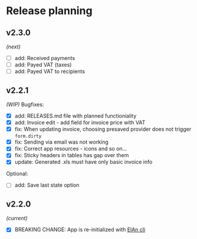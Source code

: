 # Release planning

## v2.3.0
*(next)*
- [ ] add: Received payments
- [ ] add: Payed VAT (taxes)
- [ ] add: Payed VAT to recipients

## v2.2.1
*(WIP)*
Bugfixes:

- [x] add: RELEASES.md file with planned functioniality
- [x] add: Invoice edit - add field for invoice price with VAT
- [x] fix: When updating invoice, choosing presaved provider does not trigger `form.dirty`
- [x] fix: Sending via email was not working
- [x] fix: Correct app resources - icons and so on...
- [x] fix: Sticky headers in tables has gap over them
- [x] update: Generated .xls must have only basic invoice info

Optional:
- [ ] add: Save last state option

## v2.2.0
*(current)*

- [x] BREAKING CHANGE: App is re-initialized with [ElAn cli](https://github.com/D-LUSiON/elan-cli)
